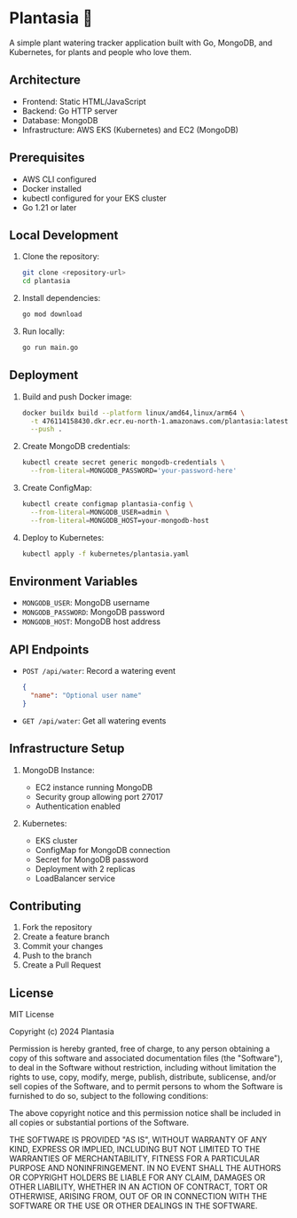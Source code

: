 # Plantasia 🌿

A simple plant watering tracker application built with Go, MongoDB, and Kubernetes, for plants and people who love them.

## Architecture

- Frontend: Static HTML/JavaScript
- Backend: Go HTTP server
- Database: MongoDB
- Infrastructure: AWS EKS (Kubernetes) and EC2 (MongoDB)

## Prerequisites

- AWS CLI configured
- Docker installed
- kubectl configured for your EKS cluster
- Go 1.21 or later

## Local Development

1. Clone the repository:
   ```bash
   git clone <repository-url>
   cd plantasia
   ```

2. Install dependencies:
   ```bash
   go mod download
   ```

3. Run locally:
   ```bash
   go run main.go
   ```

## Deployment

1. Build and push Docker image:
   ```bash
   docker buildx build --platform linux/amd64,linux/arm64 \
     -t 476114158430.dkr.ecr.eu-north-1.amazonaws.com/plantasia:latest \
     --push .
   ```

2. Create MongoDB credentials:
   ```bash
   kubectl create secret generic mongodb-credentials \
     --from-literal=MONGODB_PASSWORD='your-password-here'
   ```

3. Create ConfigMap:
   ```bash
   kubectl create configmap plantasia-config \
     --from-literal=MONGODB_USER=admin \
     --from-literal=MONGODB_HOST=your-mongodb-host
   ```

4. Deploy to Kubernetes:
   ```bash
   kubectl apply -f kubernetes/plantasia.yaml
   ```

## Environment Variables

- `MONGODB_USER`: MongoDB username
- `MONGODB_PASSWORD`: MongoDB password
- `MONGODB_HOST`: MongoDB host address

## API Endpoints

- `POST /api/water`: Record a watering event
  ```json
  {
    "name": "Optional user name"
  }
  ```

- `GET /api/water`: Get all watering events

## Infrastructure Setup

1. MongoDB Instance:
   - EC2 instance running MongoDB
   - Security group allowing port 27017
   - Authentication enabled

2. Kubernetes:
   - EKS cluster
   - ConfigMap for MongoDB connection
   - Secret for MongoDB password
   - Deployment with 2 replicas
   - LoadBalancer service

## Contributing

1. Fork the repository
2. Create a feature branch
3. Commit your changes
4. Push to the branch
5. Create a Pull Request

## License

MIT License

Copyright (c) 2024 Plantasia

Permission is hereby granted, free of charge, to any person obtaining a copy
of this software and associated documentation files (the "Software"), to deal
in the Software without restriction, including without limitation the rights
to use, copy, modify, merge, publish, distribute, sublicense, and/or sell
copies of the Software, and to permit persons to whom the Software is
furnished to do so, subject to the following conditions:

The above copyright notice and this permission notice shall be included in all
copies or substantial portions of the Software.

THE SOFTWARE IS PROVIDED "AS IS", WITHOUT WARRANTY OF ANY KIND, EXPRESS OR
IMPLIED, INCLUDING BUT NOT LIMITED TO THE WARRANTIES OF MERCHANTABILITY,
FITNESS FOR A PARTICULAR PURPOSE AND NONINFRINGEMENT. IN NO EVENT SHALL THE
AUTHORS OR COPYRIGHT HOLDERS BE LIABLE FOR ANY CLAIM, DAMAGES OR OTHER
LIABILITY, WHETHER IN AN ACTION OF CONTRACT, TORT OR OTHERWISE, ARISING FROM,
OUT OF OR IN CONNECTION WITH THE SOFTWARE OR THE USE OR OTHER DEALINGS IN THE
SOFTWARE.
